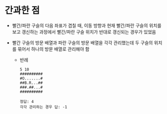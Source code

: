 # 간과한 점

- 빨간/파란 구슬의 다음 좌표가 겹칠 때, 이동 방향과 현재 빨간/파란 구슬의 위치를 보고 갱신하는 과정에서 빨간/파란 구슬 위치가 반대로 갱신되는 경우가 있었음
- 빨간 구슬의 방문 배열과 파란 구슬의 방문 배열을 각각 관리했는데 두 구슬의 위치를 묶어서 하나의 방문 배열로 관리해야 함

  - 반례

    ```
    5 10
    ##########
    #O.......#
    ##B.R...##
    ###.##...#
    ##########

    정답: 4
    각각 관리하는 경우 답: -1
    ```
